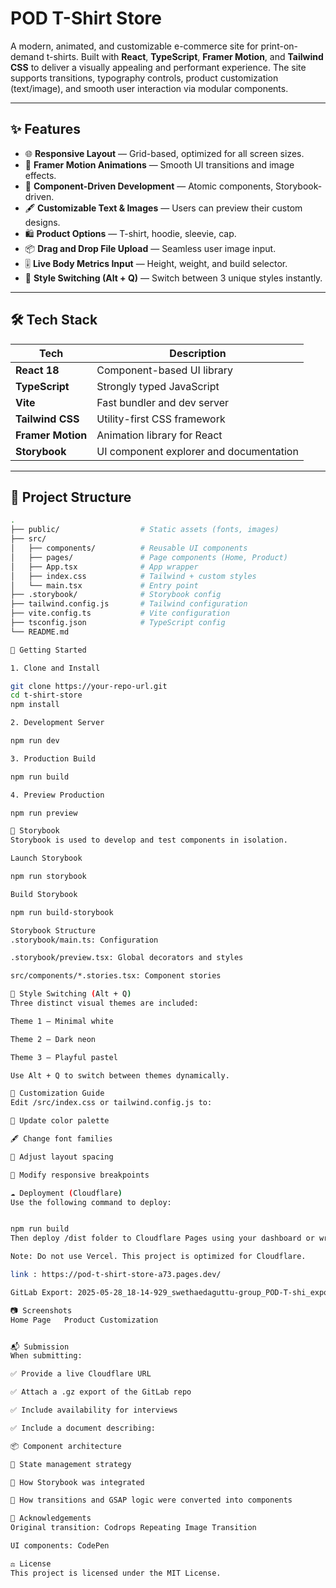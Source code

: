 # POD T-Shirt Store

A modern, animated, and customizable e-commerce site for print-on-demand t-shirts. Built with **React**, **TypeScript**, **Framer Motion**, and **Tailwind CSS** to deliver a visually appealing and performant experience. The site supports transitions, typography controls, product customization (text/image), and smooth user interaction via modular components.

---

## ✨ Features

- 🌐 **Responsive Layout** — Grid-based, optimized for all screen sizes.
- 🎨 **Framer Motion Animations** — Smooth UI transitions and image effects.
- 🧩 **Component-Driven Development** — Atomic components, Storybook-driven.
- 🖋️ **Customizable Text & Images** — Users can preview their custom designs.
- 🛍️ **Product Options** — T-shirt, hoodie, sleevie, cap.
- 📦 **Drag and Drop File Upload** — Seamless user image input.
- 🎚️ **Live Body Metrics Input** — Height, weight, and build selector.
- 🔁 **Style Switching (Alt + Q)** — Switch between 3 unique styles instantly.

---

## 🛠️ Tech Stack

| Tech         | Description                                  |
|--------------|----------------------------------------------|
| **React 18** | Component-based UI library                   |
| **TypeScript** | Strongly typed JavaScript                  |
| **Vite**     | Fast bundler and dev server                  |
| **Tailwind CSS** | Utility-first CSS framework              |
| **Framer Motion** | Animation library for React             |
| **Storybook** | UI component explorer and documentation     |

---

## 📁 Project Structure

```bash
.
├── public/                  # Static assets (fonts, images)
├── src/
│   ├── components/          # Reusable UI components
│   ├── pages/               # Page components (Home, Product)
│   ├── App.tsx              # App wrapper
│   ├── index.css            # Tailwind + custom styles
│   └── main.tsx             # Entry point
├── .storybook/              # Storybook config
├── tailwind.config.js       # Tailwind configuration
├── vite.config.ts           # Vite configuration
├── tsconfig.json            # TypeScript config
└── README.md

🚀 Getting Started

1. Clone and Install

git clone https://your-repo-url.git
cd t-shirt-store
npm install

2. Development Server

npm run dev

3. Production Build

npm run build

4. Preview Production

npm run preview

🧪 Storybook
Storybook is used to develop and test components in isolation.

Launch Storybook

npm run storybook

Build Storybook

npm run build-storybook

Storybook Structure
.storybook/main.ts: Configuration

.storybook/preview.tsx: Global decorators and styles

src/components/*.stories.tsx: Component stories

🌈 Style Switching (Alt + Q)
Three distinct visual themes are included:

Theme 1 – Minimal white

Theme 2 – Dark neon

Theme 3 – Playful pastel

Use Alt + Q to switch between themes dynamically.

🎨 Customization Guide
Edit /src/index.css or tailwind.config.js to:

🎨 Update color palette

🖋️ Change font families

📐 Adjust layout spacing

📱 Modify responsive breakpoints

☁️ Deployment (Cloudflare)
Use the following command to deploy:


npm run build
Then deploy /dist folder to Cloudflare Pages using your dashboard or wrangler.

Note: Do not use Vercel. This project is optimized for Cloudflare.

link : https://pod-t-shirt-store-a73.pages.dev/

GitLab Export: 2025-05-28_18-14-929_swethaedaguttu-group_POD-T-shi_export.tar

📷 Screenshots
Home Page	Product Customization


📬 Submission
When submitting:

✅ Provide a live Cloudflare URL

✅ Attach a .gz export of the GitLab repo

✅ Include availability for interviews

✅ Include a document describing:

📦 Component architecture

🔁 State management strategy

📖 How Storybook was integrated

🧩 How transitions and GSAP logic were converted into components

🤝 Acknowledgements
Original transition: Codrops Repeating Image Transition

UI components: CodePen

⚖️ License
This project is licensed under the MIT License.

